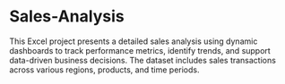 # Sales-Analysis
This Excel project presents a detailed sales analysis using dynamic dashboards to track performance metrics, identify trends, and support data-driven business decisions. The dataset includes sales transactions across various regions, products, and time periods.
